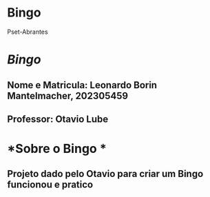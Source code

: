 # Bingo
Pset-Abrantes

# *Bingo*
## Nome e Matricula: Leonardo Borin Mantelmacher, 202305459
## Professor: Otavio Lube

# *Sobre o Bingo *
## Projeto dado pelo Otavio para criar um Bingo funcionou e pratico 



